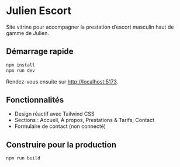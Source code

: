 # Julien Escort

Site vitrine pour accompagner la prestation d’escort masculin haut de gamme de Julien.

## Démarrage rapide

```bash
npm install
npm run dev
```

Rendez-vous ensuite sur [http://localhost:5173](http://localhost:5173).

## Fonctionnalités

- Design réactif avec Tailwind CSS
- Sections : Accueil, À propos, Prestations & Tarifs, Contact
- Formulaire de contact (non connecté)

## Construire pour la production

```bash
npm run build
```
